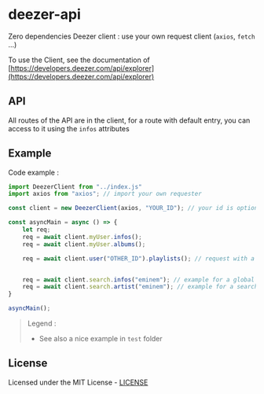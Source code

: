 # deezer-api

Zero dependencies Deezer client : use your own request client (`axios`, `fetch` ...)

To use the Client, see the documentation of [https://developers.deezer.com/api/explorer](https://developers.deezer.com/api/explorer)

## API

All routes of the API are in the client, for a route with default entry, you can access to it using the `infos` attributes

## Example

Code example :

```js
import DeezerClient from "../index.js"
import axios from "axios"; // import your own requester

const client = new DeezerClient(axios, "YOUR_ID"); // your id is optional

const asyncMain = async () => {
    let req;
    req = await client.myUser.infos();
    req = await client.myUser.albums();

    req = await client.user("OTHER_ID").playlists(); // request with a new different client id;


    req = await client.search.infos("eminem"); // example for a global search
    req = await client.search.artist("eminem"); // example for a search
}

asyncMain();
```
> Legend :
>
> - See also a nice example in `test` folder

## License

Licensed under the MIT License - [LICENSE](LICENSE)
